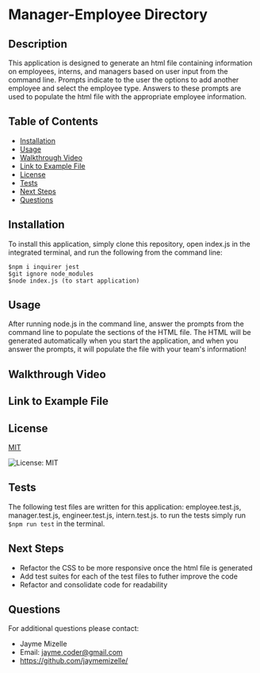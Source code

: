 

# Manager-Employee Directory

## Description
This application is designed to generate an html file containing information on employees, interns, and managers based on user input from the command line. Prompts indicate to the user the options to add another employee and select the employee type. Answers to these prompts are used to populate the html file with the appropriate employee information.

## Table of Contents
  - [Installation](#installation)
  - [Usage](#usage)
  - [Walkthrough Video](#walkthrough-video)
  - [Link to Example File](#link-to-example-file)
  - [License](#license)
  - [Tests](#tests)
  - [Next Steps](#next-steps)
  - [Questions](#questions)


## Installation
To install this application, simply clone this repository, open index.js in the integrated terminal, and run the following from the command line:
```
$npm i inquirer jest
$git ignore node_modules 
$node index.js (to start application) 
```

## Usage
After running node.js in the command line, answer the prompts from the command line to populate the sections of the HTML file. The HTML will be generated automatically when you start the application, and when you answer the prompts, it will populate the file with your team's information!

## Walkthrough Video

## Link to Example File

## License


  [MIT](https://opensource.org/licenses/MIT)
  

  ![License: MIT](https://img.shields.io/badge/License-MIT-9cf)

## Tests
The following test files are written for this application: employee.test.js, manager.test.js, engineer.test.js, intern.test.js. to run the tests simply run 
```$npm run test``` 
in the terminal.

## Next Steps
* Refactor the CSS to be more responsive once the html file is generated
* Add test suites for each of the test files to futher improve the code
* Refactor and consolidate code for readability

## Questions
For additional questions please contact:
* Jayme Mizelle
* Email: jayme.coder@gmail.com
* https://github.com/jaymemizelle/
